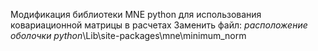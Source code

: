 Модификация библиотеки MNE python для использования ковариационной матрицы в расчетах
Заменить файл:
*расположение оболочки python*\Lib\site-packages\mne\minimum_norm
